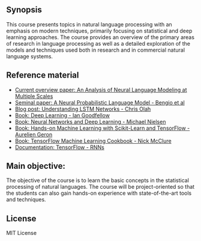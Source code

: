 ## Synopsis
This course presents topics in natural language processing with an emphasis on modern techniques, primarily focusing on statistical and deep learning approaches. The course provides an overview of the primary areas of research in language processing as well as a detailed exploration of the models and techniques used both in research and in commercial natural language systems.

## Reference material

- [Current overview paper: An Analysis of Neural Language Modeling at Multiple Scales](https://arxiv.org/pdf/1803.08240.pdf)
- [Seminal paper: A Neural Probabilistic Language Model - Bengio et al](http://www.jmlr.org/papers/volume3/bengio03a/bengio03a.pdf)
- [Blog post: Understanding LSTM Networks - Chris Olah](https://colah.github.io/posts/2015-08-Understanding-LSTMs/)
- [Book: Deep Learning - Ian Goodfellow](http://www.deeplearningbook.org)
- [Book: Neural Networks and Deep Learning - Michael Nielsen](http://neuralnetworksanddeeplearning.com)
- [Book: Hands-on Machine Learning with Scikit-Learn and TensorFlow - Aurelien Geron](https://github.com/ageron/handson-ml)
- [Book: TensorFlow Machine Learning Cookbook - Nick McClure](https://github.com/nfmcclure/tensorflow_cookbook)
- [Documentation: TensorFlow - RNNs](https://www.tensorflow.org/tutorials/recurrent) 


## Main objective:
The objective of the course is to learn the basic concepts in the statistical processing of natural languages. The course will be project-oriented so that the students can also gain hands-on experience with state-of-the-art tools and techniques.

## License
MIT License
